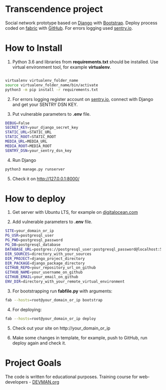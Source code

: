 # Transcendence project

Social network prototype based on [Django](https://docs.djangoproject.com/) with [Bootstrap](https://getbootstrap.com/). Deploy process coded on [fabric](http://docs.fabfile.org/) with [GitHub](https://github.com/). For errors logging used [sentry.io](https://sentry.io/).


# How to Install

1. Python 3.6 and libraries from **requirements.txt** should be installed. Use virtual environment tool, for example **virtualenv**.

```bash

virtualenv virtualenv_folder_name
source virtualenv_folder_name/bin/activate
python3 -m pip install -r requirements.txt
```

2. For errors logging register account on [sentry.io](https://sentry.io/), connect with Django and get your SENTRY DSN KEY.

3. Put vulnerable parameters to **.env** file.

```bash
DEBUG=False
SECRET_KEY=your_django_secret_key
STATIC_URL=STATIC_URL
STATIC_ROOT=STATIC_ROOT
MEDIA_URL=MEDIA_URL
MEDIA_ROOT=MEDIA_ROOT
SENTRY_DSN=your_sentry_dsn_key
```

4. Run Django
```bash
python3 manage.py runserver
```

5. Check it on http://127.0.0.1:8000/


# How to deploy

1. Get server with Ubuntu LTS, for example on [digitalocean.com](https://cloud.digitalocean.com/)

2. Add vulnerable parameters to **.env** file.

```bash
SITE=your_domain_or_ip
PG_USR=postgresql_user
PG_PWD=postgresql_password
PG_DB=postgresql_database
DATABASE_URL=postgres://postgresql_user:postgresql_password@localhost:5432/postgresql_database
DIR_SOURCES=directory_with_your_sources
DIR_PROJECT=django_project_directory
DIR_PACKAGE=django_package_directory
GITHUB_REPO=your_repository_url_on_github
GITHUB_NAME=your_username_on_github
GITHUB_EMAIL=your_email_on_github
ENV_DIR=directory_with_your_remote_virtual_environment
```

3. For bootstrapping run **fabfile.py** with arguments:
```bash
fab --hosts=root@your_domain_or_ip bootstrap
```

4. For deploying:
```bash
fab --hosts=root@your_domain_or_ip deploy
```

5. Check out your site on http://your_domain_or_ip

6. Make some changes in template, for example, push to GitHub, run deploy again and check it.


# Project Goals

The code is written for educational purposes. Training course for web-developers - [DEVMAN.org](https://devman.org)
